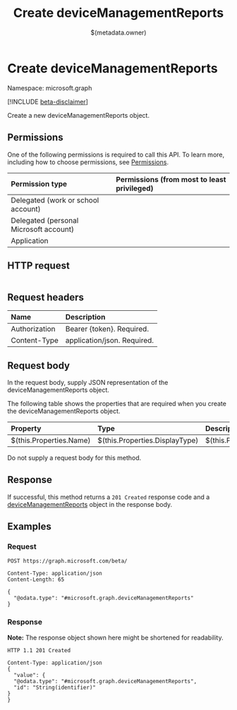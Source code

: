 ﻿---
title: "Create deviceManagementReports"
description: ""
localization_priority: Normal
author: "$(metadata.owner)"
ms.prod: "microsoft-identity-platform"
doc_type: "apiPageType"
---

# Create deviceManagementReports

Namespace: microsoft.graph

[!INCLUDE [beta-disclaimer](../../includes/beta-disclaimer.md)]

Create a new deviceManagementReports object.

## Permissions

One of the following permissions is required to call this API. To learn more, including how to choose permissions, see [Permissions](/graph/permissions-reference).

| Permission type                        | Permissions (from most to least privileged) |
| :------------------------------------- | :------------------------------------------ |
| Delegated (work or school account)     |                                             |
| Delegated (personal Microsoft account) |                                             |
| Application                            |                                             |

## HTTP request

<!-- {
  "blockType": "ignored"
}
-->

```http

```

## Request headers

| Name          | Description                 |
| :------------ | :-------------------------- |
| Authorization | Bearer {token}. Required.   |
| Content-Type  | application/json. Required. |

## Request body

In the request body, supply JSON representation of the deviceManagementReports object.

The following table shows the properties that are required when you create the deviceManagementReports object.

| Property                | Type                           | Description                           |
| :---------------------- | :----------------------------- | :------------------------------------ |
| $(this.Properties.Name) | $(this.Properties.DisplayType) | $(this.Properties.DisplayDescription) |

Do not supply a request body for this method.

## Response

If successful, this method returns a `201 Created` response code and a [deviceManagementReports](../resources/deviceManagementReports.md) object in the response body.

## Examples

### Request

<!-- {
  "blockType": "request",
  "name": "create_devicemanagementreports"
}
-->

```http
POST https://graph.microsoft.com/beta/

Content-Type: application/json
Content-Length: 65

{
  "@odata.type": "#microsoft.graph.deviceManagementReports"
}

```

### Response

**Note:** The response object shown here might be shortened for readability.

<!-- {
  "blockType": "response",
  "truncated": true,
  "@odata.type": "microsoft.management.services.api.deviceManagementReports"
}
-->

```http
HTTP 1.1 201 Created

Content-Type: application/json
{
  "value": {
  "@odata.type": "#microsoft.graph.deviceManagementReports",
  "id": "String(identifier)"
}
}

```